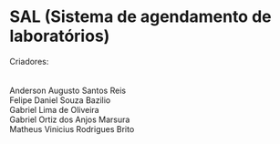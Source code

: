 # SAL (Sistema de agendamento de laboratórios)
Criadores:  
            <br/>            
            Anderson Augusto Santos Reis
            <br/>
            Felipe Daniel Souza Bazilio
            <br/>
            Gabriel Lima de Oliveira
            <br/>
            Gabriel Ortiz dos Anjos Marsura
            <br/>
            Matheus Vinicius Rodrigues Brito
